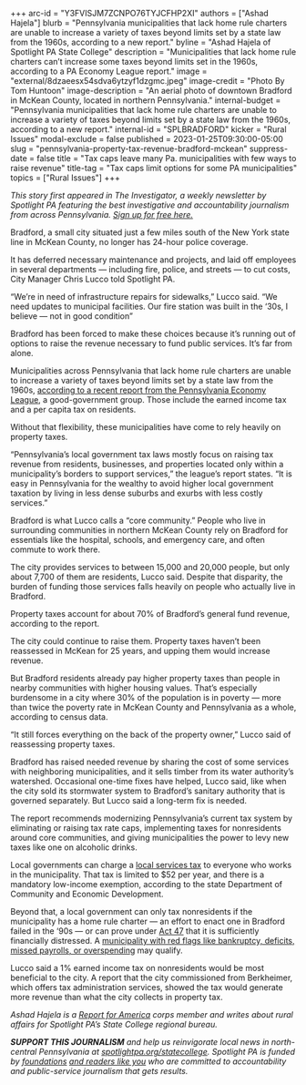 +++
arc-id = "Y3FVISJM7ZCNPO76TYJCFHP2XI"
authors = ["Ashad Hajela"]
blurb = "Pennsylvania municipalities that lack home rule charters are unable to increase a variety of taxes beyond limits set by a state law from the 1960s, according to a new report."
byline = "Ashad Hajela of Spotlight PA State College"
description = "Municipalities that lack home rule charters can’t increase some taxes beyond limits set in the 1960s, according to a PA Economy League report."
image = "external/8dzaeesx54sdva6ytzyf1dzgmc.jpeg"
image-credit = "Photo By Tom Huntoon"
image-description = "An aerial photo of downtown Bradford in McKean County, located in northern Pennsylvania."
internal-budget = "Pennsylvania municipalities that lack home rule charters are unable to increase a variety of taxes beyond limits set by a state law from the 1960s, according to a new report."
internal-id = "SPLBRADFORD"
kicker = "Rural Issues"
modal-exclude = false
published = 2023-01-25T09:30:00-05:00
slug = "pennsylvania-property-tax-revenue-bradford-mckean"
suppress-date = false
title = "Tax caps leave many Pa. municipalities with few ways to raise revenue"
title-tag = "Tax caps limit options for some PA municipalities"
topics = ["Rural Issues"]
+++

<i>This story first appeared in The Investigator, a weekly newsletter by Spotlight PA featuring the best investigative and accountability journalism from across Pennsylvania. </i><a href="https://www.spotlightpa.org/newsletters"><i>Sign up for free here.</i></a>

Bradford, a small city situated just a few miles south of the New York state line in McKean County, no longer has 24-hour police coverage.

It has deferred necessary maintenance and projects, and laid off employees in several departments — including fire, police, and streets — to cut costs, City Manager Chris Lucco told Spotlight PA.

“We’re in need of infrastructure repairs for sidewalks,” Lucco said. “We need updates to municipal facilities. Our fire station was built in the ‘30s, I believe — not in good condition”

Bradford has been forced to make these choices because it’s running out of options to raise the revenue necessary to fund public services. It’s far from alone.

<script src="https://www.spotlightpa.org/embed.js" async></script><div data-spl-embed-version="1" data-spl-src="https://www.spotlightpa.org/embeds/newsletter/?cta=Sign%20up%20for%20our%20new%20regional%20newsletter%2C%20%3Cb%3ETalk%20of%20the%20Town%3C%2Fb%3E%2C%20and%20get%20all%20the%20news%20and%20notes%20from%20State%20College%20and%20north-central%20PA.&button=Sign%20Up%20Now&preselect=state_college&eyebrow=DON'T%20MISS%20A%20BEAT"></div>

Municipalities across Pennsylvania that lack home rule charters are unable to increase a variety of taxes beyond limits set by a state law from the 1960s, <a href="https://pelcentral.org/wp-content/uploads/PEL-2022-PML-Report-1.pdf">according to a recent report from the Pennsylvania Economy League</a>, a good-government group. Those include the earned income tax and a per capita tax on residents.

Without that flexibility, these municipalities have come to rely heavily on property taxes.

“Pennsylvania’s local government tax laws mostly focus on raising tax revenue from residents, businesses, and properties located only within a municipality’s borders to support services,” the league’s report states. “It is easy in Pennsylvania for the wealthy to avoid higher local government taxation by living in less dense suburbs and exurbs with less costly services.”

Bradford is what Lucco calls a “core community.” People who live in surrounding communities in northern McKean County rely on Bradford for essentials like the hospital, schools, and emergency care, and often commute to work there.

The city provides services to between 15,000 and 20,000 people, but only about 7,700 of them are residents, Lucco said. Despite that disparity, the burden of funding those services falls heavily on people who actually live in Bradford.

Property taxes account for about 70% of Bradford’s general fund revenue, according to the report.

The city could continue to raise them. Property taxes haven’t been reassessed in McKean for 25 years, and upping them would increase revenue.

But Bradford residents already pay higher property taxes than people in nearby communities with higher housing values. That’s especially burdensome in a city where 30% of the population is in poverty — more than twice the poverty rate in McKean County and Pennsylvania as a whole, according to census data.

“It still forces everything on the back of the property owner,” Lucco said of reassessing property taxes.

Bradford has raised needed revenue by sharing the cost of some services with neighboring municipalities, and it sells timber from its water authority’s watershed. Occasional one-time fixes have helped, Lucco said, like when the city sold its stormwater system to Bradford’s sanitary authority that is governed separately. But Lucco said a long-term fix is needed.

The report recommends modernizing Pennsylvania’s current tax system by eliminating or raising tax rate caps, implementing taxes for nonresidents around core communities, and giving municipalities the power to levy new taxes like one on alcoholic drinks.

<script src="https://www.spotlightpa.org/embed.js" async></script><div data-spl-embed-version="1" data-spl-src="https://www.spotlightpa.org/embeds/donate/"></div>

Local governments can charge a <a href="https://dced.pa.gov/local-government/local-income-tax-information/local-services-tax/">local services tax</a> to everyone who works in the municipality. That tax is limited to $52 per year, and there is a mandatory low-income exemption, according to the state Department of Community and Economic Development.

Beyond that, a local government can only tax nonresidents if the municipality has a home rule charter — an effort to enact one in Bradford failed in the ‘90s — or can prove under <a href="https://dced.pa.gov/local-government/act-47-financial-distress/">Act 47</a> that it is sufficiently financially distressed. A <a href="https://whyy.org/articles/how-does-pennsylvanias-distressed-communities-law-act-47-work/">municipality with red flags like bankruptcy, deficits, missed payrolls, or overspending</a> may qualify.

Lucco said a 1% earned income tax on nonresidents would be most beneficial to the city. A report that the city commissioned from Berkheimer, which offers tax administration services, showed the tax would generate more revenue than what the city collects in property tax.

<i>Ashad Hajela is a </i><a href="https://www.reportforamerica.org/"><i>Report for America</i></a><i> corps member and writes about rural affairs for Spotlight PA’s State College regional bureau.</i>

<i><b>SUPPORT THIS JOURNALISM</b></i><i> and help us reinvigorate local news in north-central Pennsylvania at </i><a href="https://checkout.fundjournalism.org/memberform?org_id=spotlightpa&campaign=7015G0000013pUYQAY&utm_source=www.spotlightpa.org&utm_medium=statecollege:section&utm_campaign=statecollege:main"><i>spotlightpa.org/statecollege</i></a><i>. Spotlight PA is funded by </i><a href="https://www.spotlightpa.org/support"><i>foundations</i></a><i> </i><a href="https://www.spotlightpa.org/support"><i>and readers like you</i></a><i> who are committed to accountability and public-service journalism that gets results.</i>
